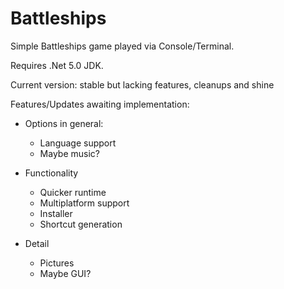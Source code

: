 # Battleships
Simple Battleships game played via Console/Terminal.

Requires .Net 5.0 JDK.


Current version: stable but lacking features, cleanups and shine

Features/Updates awaiting implementation:

- Options in general:
  -  Language support 
  -  Maybe music?
  
- Functionality
  - Quicker runtime
  - Multiplatform support
  - Installer
  - Shortcut generation
    
- Detail
  - Pictures
  - Maybe GUI?
